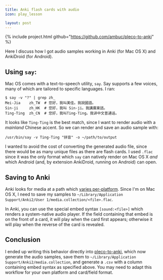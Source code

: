 ```yaml
---
title: Anki flash cards with audio
icon: play_lesson

layout: post
---
```


{% include project.html github="https://github.com/ambuc/pleco-to-anki" %}

Here I discuss how I got audio samples working in Anki (for Mac OS X) and
AnkiDroid (for Android).

## Using `say`:

Mac OS comes with a text-to-speech utility, `say`. Say supports a few voices,
many of which are tailored to specific languages. I ran:

```
$ say -v "?" | grep zh_
Mei-Jia    zh_TW  # 您好，我叫美佳。我說國語。 
Sin-ji     zh_HK  # 您好，我叫 Sin-ji。我講廣東話。 
Ting-Ting  zh_CN  # 您好，我叫Ting-Ting。我讲中文普通话。
```

It looks like `Ting-Ting` is the best match, since I want to render audio with a
_mainland_ Chinese accent. So we can render and save an audio sample with:

```
/usr/bin/say -v Ting-Ting "拼音" -o ~/path/to/output
```

I wanted to avoid the cost of converting the generated audio file, since there
would be as many unique files as there are flash cards. I used `.flac` since it
was the only format which `say` can natively render on Mac OS X _and_ which
Android (and, by extension AnkiDroid, running on Android) can open.

## Saving to Anki

Anki looks for media at a path which
[varies per-platform](https://docs.ankiweb.net/#/files?id=file-locations). 
Since I'm on Mac OS X, I need to save my samples to 
`~/Library/Application Support/Anki2/User 1/media.collection/<file>.flac`.

In Anki, you can use the special embed syntax `[sound:<file>]` which renders a
system-native audio player. If the field containing that embed is on the front
of a card, it will play when the card first appears; otherwise it will play when
the reverse of the card is revealed.

## Conclusion

I ended up writing this behavior directly into
[pleco-to-anki](https://github.com/ambuc/pleco-to-anki), which now
generate the audio samples, save them to `~/Library/Application
Support/Anki2/media.collection`, and generate a `.csv` with a column containing
embed syntax as specified above. You may need to adapt this workflow for your
own platform and card/field format.


